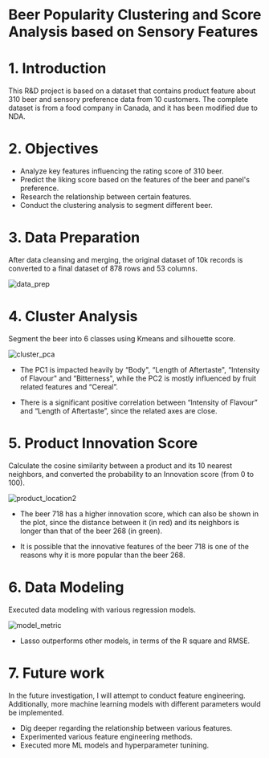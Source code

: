 # Beer Popularity Clustering and Score Analysis based on Sensory Features

# 1. Introduction

This R&D project is based on a dataset that contains product feature about 310 beer and sensory preference data from 10 customers. The complete dataset is from a food company in Canada, and it has been modified due to NDA. 

# 2. Objectives

* Analyze key features influencing the rating score of 310 beer.
* Predict the liking score based on the features of the beer and panel's preference.
* Research the relationship between certain features.
* Conduct the clustering analysis to segment different beer.

# 3. Data Preparation

After data cleansing and merging, the original dataset of 10k records is converted to a final dataset of 878 rows and 53 columns.

![data_prep](https://user-images.githubusercontent.com/64850893/115800818-5cffca80-a3a9-11eb-8a45-77e521f6caa1.png)

# 4. Cluster Analysis

Segment the beer into 6 classes using Kmeans and silhouette score.

![cluster_pca](https://user-images.githubusercontent.com/64850893/115801124-00e97600-a3aa-11eb-82a7-1abcc262548c.png)

* The PC1 is impacted heavily by “Body", “Length of Aftertaste", “Intensity of Flavour" and “Bitterness", while the PC2 is mostly influenced by fruit related features and “Cereal”.

* There is a significant positive correlation between “Intensity of Flavour” and “Length of Aftertaste”, since the related axes are close.

# 5. Product Innovation Score

Calculate the cosine similarity between a product and its 10 nearest neighbors, and converted the probability to an Innovation score (from 0 to 100).

![product_location2](https://user-images.githubusercontent.com/64850893/115801461-d21fcf80-a3aa-11eb-94c6-5a0b654937e1.png)

* The beer 718 has a higher innovation score, which can also be shown in the plot, since the distance between it (in red) and its neighbors is longer than that of the beer 268 (in green).

* It is possible that the innovative features of the beer 718 is one of the reasons why it is more popular than the beer 268.

# 6. Data Modeling
Executed data modeling with various regression models.

![model_metric](https://user-images.githubusercontent.com/64850893/115804178-76584500-a3b0-11eb-9a87-bdd519a76683.png)

* Lasso outperforms other models, in terms of the R square and RMSE.

# 7. Future work
In the future investigation, I will attempt to conduct feature engineering. Additionally, more machine learning models with different parameters would be implemented.

* Dig deeper regarding the relationship between various features.
* Experimented various feature engineering methods.
* Executed more ML models and hyperparameter tunining.
